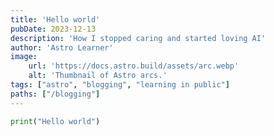 ```yaml
---
title: 'Hello world'
pubDate: 2023-12-13
description: 'How I stopped caring and started loving AI'
author: 'Astro Learner'
image:
    url: 'https://docs.astro.build/assets/arc.webp'
    alt: 'Thumbnail of Astro arcs.'
tags: ["astro", "blogging", "learning in public"]
paths: ["/blogging"]
---
```


```python
print("Hello world")
```